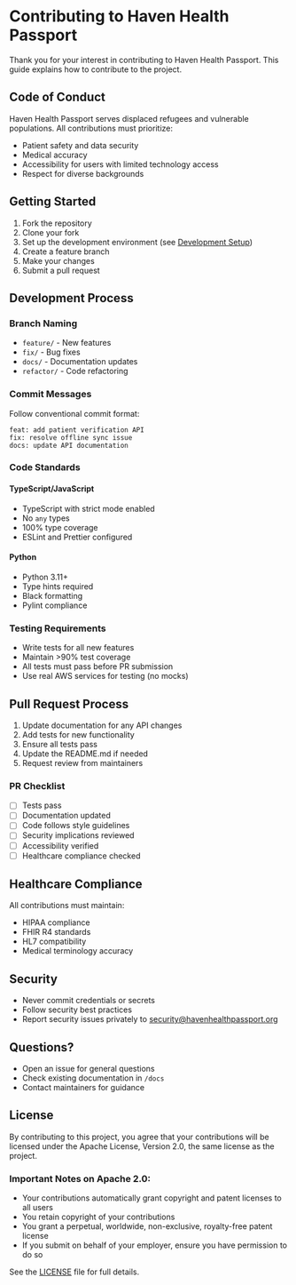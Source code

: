 # Contributing to Haven Health Passport

Thank you for your interest in contributing to Haven Health Passport. This guide explains how to contribute to the project.

## Code of Conduct

Haven Health Passport serves displaced refugees and vulnerable populations. All contributions must prioritize:
- Patient safety and data security
- Medical accuracy
- Accessibility for users with limited technology access
- Respect for diverse backgrounds

## Getting Started

1. Fork the repository
2. Clone your fork
3. Set up the development environment (see [Development Setup](docs/06-development/development-environment.md))
4. Create a feature branch
5. Make your changes
6. Submit a pull request

## Development Process

### Branch Naming
- `feature/` - New features
- `fix/` - Bug fixes
- `docs/` - Documentation updates
- `refactor/` - Code refactoring

### Commit Messages
Follow conventional commit format:
```
feat: add patient verification API
fix: resolve offline sync issue
docs: update API documentation
```

### Code Standards

#### TypeScript/JavaScript
- TypeScript with strict mode enabled
- No `any` types
- 100% type coverage
- ESLint and Prettier configured

#### Python
- Python 3.11+
- Type hints required
- Black formatting
- Pylint compliance

### Testing Requirements
- Write tests for all new features
- Maintain >90% test coverage
- All tests must pass before PR submission
- Use real AWS services for testing (no mocks)

## Pull Request Process

1. Update documentation for any API changes
2. Add tests for new functionality
3. Ensure all tests pass
4. Update the README.md if needed
5. Request review from maintainers

### PR Checklist
- [ ] Tests pass
- [ ] Documentation updated
- [ ] Code follows style guidelines
- [ ] Security implications reviewed
- [ ] Accessibility verified
- [ ] Healthcare compliance checked

## Healthcare Compliance

All contributions must maintain:
- HIPAA compliance
- FHIR R4 standards
- HL7 compatibility
- Medical terminology accuracy

## Security

- Never commit credentials or secrets
- Follow security best practices
- Report security issues privately to security@havenhealthpassport.org

## Questions?

- Open an issue for general questions
- Check existing documentation in `/docs`
- Contact maintainers for guidance

## License

By contributing to this project, you agree that your contributions will be licensed under the Apache License, Version 2.0, the same license as the project.

### Important Notes on Apache 2.0:
- Your contributions automatically grant copyright and patent licenses to all users
- You retain copyright of your contributions
- You grant a perpetual, worldwide, non-exclusive, royalty-free patent license
- If you submit on behalf of your employer, ensure you have permission to do so

See the [LICENSE](LICENSE) file for full details.